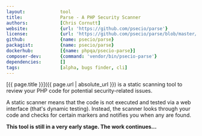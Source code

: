 ```yaml
---
layout:             tool
title:              Parse - A PHP Security Scanner
authors:            [Chris Cornutt]
website:            {url: 'https://github.com/psecio/parse'}
license:            {url: 'https://github.com/psecio/parse/blob/master/README.md', label: 'MIT license'}
github:             {name: psecio/parse}
packagist:          {name: psecio/parse}          
dockerhub:          [{name: phpqa/psecio-parse}]     
composer-dev:       {command: 'vendor/bin/psecio-parse'} 
dependencies:       []
tags:               [alpha, bugs finder, cli] 
---
```


[{{ page.title }}]({{ page.url | absolute_url }}) is a static scanning tool to review your PHP code for potential security-related issues.
 
<!--more--> 

A static scanner means that the code is not executed and tested via a web interface (that's dynamic testing).
Instead, the scanner looks through your code and checks for certain markers and notifies you when any are found.

**This tool is still in a very early stage. The work continues...**
